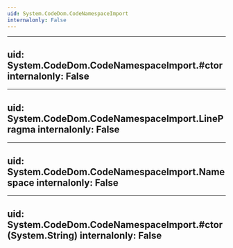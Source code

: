 ```yaml
---
uid: System.CodeDom.CodeNamespaceImport
internalonly: False
---
```


---
uid: System.CodeDom.CodeNamespaceImport.#ctor
internalonly: False
---

---
uid: System.CodeDom.CodeNamespaceImport.LinePragma
internalonly: False
---

---
uid: System.CodeDom.CodeNamespaceImport.Namespace
internalonly: False
---

---
uid: System.CodeDom.CodeNamespaceImport.#ctor(System.String)
internalonly: False
---
